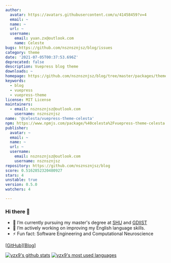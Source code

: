 ```yaml
---
author:
  avatar: https://avatars.githubusercontent.com/u/41458459?v=4
  email: ~
  name: ~
  url: ~
  username:
    email: yuan.zx@outlook.com
    name: Celeste
bugs: https://github.com/nsznsznjsz/blog/issues
category: theme
date: '2021-07-05T00:37:53.696Z'
deprecated: false
description: Vuepress blog theme
downloads: ~
homepage: https://github.com/nsznsznjsz/blog/tree/master/packages/theme-celesta#readme
keywords:
  - blog
  - vuepress
  - vuepress-theme
license: MIT License
maintainers:
  - email: nsznsznjsz@outlook.com
    username: nsznsznjsz
name: '@celesta/vuepress-theme-celesta'
npm: https://www.npmjs.com/package/%40celesta%2Fvuepress-theme-celesta
publisher:
  avatar: ~
  email: ~
  name: ~
  url: ~
  username:
    email: nsznsznjsz@outlook.com
    username: nsznsznjsz
repository: https://github.com/nsznsznjsz/blog
score: 0.5162852320480927
stars: 4
unstable: true
version: 0.5.0
watchers: 4

---
```


### Hi there 👋

- 🔭 I’m currently pursuing my master's degree at [SHU](https://www.shu.edu.cn/) and [GDIIST](https://www.gdiist.cn/en/)
- 🌱 I’m actively working on improving my English language skills.
- ⚡ Fun fact: Software Engineering and Computational Neuroscience

\[[GitHub](https://github.com/yzx9)\]\[[Blog](https://yzx9.github.io/)\]

[![yzx9's github stats](https://github-readme-stats-yzx9.vercel.app/api/?username=yzx9&show_icons=true&hide_title=true)](https://github.com/anuraghazra/github-readme-stats)
[![yzx9's most used languages](https://github-readme-stats-yzx9.vercel.app/api/top-langs/?username=yzx9&layout=compact)](https://github.com/anuraghazra/github-readme-stats)

<!--
**yzx9/yzx9** is a ✨ _special_ ✨ repository because its `README.md` (this file) appears on your GitHub profile.

Here are some ideas to get you started:

- 🔭 I’m currently working on ...
- 🌱 I’m currently learning ...
- 👯 I’m looking to collaborate on ...
- 🤔 I’m looking for help with ...
- 💬 Ask me about ...
- 📫 How to reach me: ...
- 😄 Pronouns: ...
- ⚡ Fun fact: ...
-->
